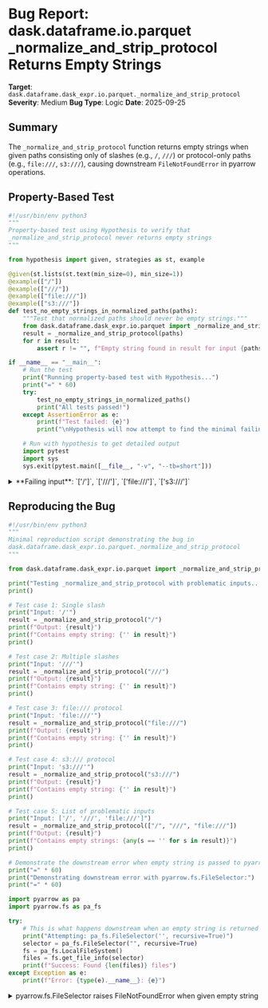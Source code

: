 # Bug Report: dask.dataframe.io.parquet _normalize_and_strip_protocol Returns Empty Strings

**Target**: `dask.dataframe.dask_expr.io.parquet._normalize_and_strip_protocol`
**Severity**: Medium
**Bug Type**: Logic
**Date**: 2025-09-25

## Summary

The `_normalize_and_strip_protocol` function returns empty strings when given paths consisting only of slashes (e.g., `/`, `///`) or protocol-only paths (e.g., `file:///`, `s3:///`), causing downstream `FileNotFoundError` in pyarrow operations.

## Property-Based Test

```python
#!/usr/bin/env python3
"""
Property-based test using Hypothesis to verify that
_normalize_and_strip_protocol never returns empty strings
"""

from hypothesis import given, strategies as st, example

@given(st.lists(st.text(min_size=0), min_size=1))
@example(["/"])
@example(["///"])
@example(["file:///"])
@example(["s3:///"])
def test_no_empty_strings_in_normalized_paths(paths):
    """Test that normalized paths should never be empty strings."""
    from dask.dataframe.dask_expr.io.parquet import _normalize_and_strip_protocol
    result = _normalize_and_strip_protocol(paths)
    for r in result:
        assert r != "", f"Empty string found in result for input {paths}"

if __name__ == "__main__":
    # Run the test
    print("Running property-based test with Hypothesis...")
    print("=" * 60)
    try:
        test_no_empty_strings_in_normalized_paths()
        print("All tests passed!")
    except AssertionError as e:
        print(f"Test failed: {e}")
        print("\nHypothesis will now attempt to find the minimal failing example...")

    # Run with hypothesis to get detailed output
    import pytest
    import sys
    sys.exit(pytest.main([__file__, "-v", "--tb=short"]))
```

<details>

<summary>
**Failing input**: `['/']`, `['///']`, `['file:///']`, `['s3:///']`
</summary>
```
Running property-based test with Hypothesis...
============================================================
  + Exception Group Traceback (most recent call last):
  |   File "/home/npc/pbt/agentic-pbt/worker_/61/hypo.py", line 26, in <module>
  |     test_no_empty_strings_in_normalized_paths()
  |     ~~~~~~~~~~~~~~~~~~~~~~~~~~~~~~~~~~~~~~~~~^^
  |   File "/home/npc/pbt/agentic-pbt/worker_/61/hypo.py", line 10, in test_no_empty_strings_in_normalized_paths
  |     @example(["/"])
  |
  |   File "/home/npc/miniconda/lib/python3.13/site-packages/hypothesis/core.py", line 2062, in wrapped_test
  |     _raise_to_user(errors, state.settings, [], " in explicit examples")
  |     ~~~~~~~~~~~~~~^^^^^^^^^^^^^^^^^^^^^^^^^^^^^^^^^^^^^^^^^^^^^^^^^^^^^
  |   File "/home/npc/miniconda/lib/python3.13/site-packages/hypothesis/core.py", line 1613, in _raise_to_user
  |     raise the_error_hypothesis_found
  | ExceptionGroup: Hypothesis found 4 distinct failures in explicit examples. (4 sub-exceptions)
  +-+---------------- 1 ----------------
    | Traceback (most recent call last):
    |   File "/home/npc/pbt/agentic-pbt/worker_/61/hypo.py", line 19, in test_no_empty_strings_in_normalized_paths
    |     assert r != "", f"Empty string found in result for input {paths}"
    |            ^^^^^^^
    | AssertionError: Empty string found in result for input ['/']
    | Falsifying explicit example: test_no_empty_strings_in_normalized_paths(
    |     paths=['/'],
    | )
    +---------------- 2 ----------------
    | Traceback (most recent call last):
    |   File "/home/npc/pbt/agentic-pbt/worker_/61/hypo.py", line 19, in test_no_empty_strings_in_normalized_paths
    |     assert r != "", f"Empty string found in result for input {paths}"
    |            ^^^^^^^
    | AssertionError: Empty string found in result for input ['///']
    | Falsifying explicit example: test_no_empty_strings_in_normalized_paths(
    |     paths=['///'],
    | )
    +---------------- 3 ----------------
    | Traceback (most recent call last):
    |   File "/home/npc/pbt/agentic-pbt/worker_/61/hypo.py", line 19, in test_no_empty_strings_in_normalized_paths
    |     assert r != "", f"Empty string found in result for input {paths}"
    |            ^^^^^^^
    | AssertionError: Empty string found in result for input ['file:///']
    | Falsifying explicit example: test_no_empty_strings_in_normalized_paths(
    |     paths=['file:///'],
    | )
    +---------------- 4 ----------------
    | Traceback (most recent call last):
    |   File "/home/npc/pbt/agentic-pbt/worker_/61/hypo.py", line 19, in test_no_empty_strings_in_normalized_paths
    |     assert r != "", f"Empty string found in result for input {paths}"
    |            ^^^^^^^
    | AssertionError: Empty string found in result for input ['s3:///']
    | Falsifying explicit example: test_no_empty_strings_in_normalized_paths(
    |     paths=['s3:///'],
    | )
    +------------------------------------
```
</details>

## Reproducing the Bug

```python
#!/usr/bin/env python3
"""
Minimal reproduction script demonstrating the bug in
dask.dataframe.dask_expr.io.parquet._normalize_and_strip_protocol
"""

from dask.dataframe.dask_expr.io.parquet import _normalize_and_strip_protocol

print("Testing _normalize_and_strip_protocol with problematic inputs...")
print()

# Test case 1: Single slash
print("Input: '/'")
result = _normalize_and_strip_protocol("/")
print(f"Output: {result}")
print(f"Contains empty string: {'' in result}")
print()

# Test case 2: Multiple slashes
print("Input: '///'")
result = _normalize_and_strip_protocol("///")
print(f"Output: {result}")
print(f"Contains empty string: {'' in result}")
print()

# Test case 3: file:/// protocol
print("Input: 'file:///'")
result = _normalize_and_strip_protocol("file:///")
print(f"Output: {result}")
print(f"Contains empty string: {'' in result}")
print()

# Test case 4: s3:/// protocol
print("Input: 's3:///'")
result = _normalize_and_strip_protocol("s3:///")
print(f"Output: {result}")
print(f"Contains empty string: {'' in result}")
print()

# Test case 5: List of problematic inputs
print("Input: ['/', '///', 'file:///']")
result = _normalize_and_strip_protocol(["/", "///", "file:///"])
print(f"Output: {result}")
print(f"Contains empty strings: {any(s == '' for s in result)}")
print()

# Demonstrate the downstream error when empty string is passed to pyarrow
print("=" * 60)
print("Demonstrating downstream error with pyarrow.fs.FileSelector:")
print("=" * 60)

import pyarrow as pa
import pyarrow.fs as pa_fs

try:
    # This is what happens downstream when an empty string is returned
    print("Attempting: pa_fs.FileSelector('', recursive=True)")
    selector = pa_fs.FileSelector("", recursive=True)
    fs = pa_fs.LocalFileSystem()
    files = fs.get_file_info(selector)
    print(f"Success: Found {len(files)} files")
except Exception as e:
    print(f"Error: {type(e).__name__}: {e}")
```

<details>

<summary>
pyarrow.fs.FileSelector raises FileNotFoundError when given empty string
</summary>
```
Testing _normalize_and_strip_protocol with problematic inputs...

Input: '/'
Output: ['']
Contains empty string: True

Input: '///'
Output: ['']
Contains empty string: True

Input: 'file:///'
Output: ['']
Contains empty string: True

Input: 's3:///'
Output: ['']
Contains empty string: True

Input: ['/', '///', 'file:///']
Output: ['', '', '']
Contains empty strings: True

============================================================
Demonstrating downstream error with pyarrow.fs.FileSelector:
============================================================
Attempting: pa_fs.FileSelector('', recursive=True)
Error: FileNotFoundError: [Errno 2] Cannot list directory ''. Detail: [errno 2] No such file or directory
```
</details>

## Why This Is A Bug

This bug violates expected behavior in multiple ways:

1. **Empty strings are invalid filesystem paths**: No filesystem API accepts empty strings as valid paths. The Unix root directory "/" is a valid path that should be preserved, not stripped to "".

2. **Causes downstream failures in pyarrow**: The function's output is directly used in `ReadParquet.dataset_info` (line 1019) where it's passed to `pyarrow.fs.FileSelector`. When an empty string is passed, pyarrow raises `FileNotFoundError: [Errno 2] Cannot list directory ''`.

3. **Violates principle of least surprise**: A function named `_normalize_and_strip_protocol` should normalize paths to a canonical form, not produce invalid paths. The root directory "/" is already in its most normalized form.

4. **Breaks valid use cases**: Users may legitimately want to read parquet files from the root directory or use protocol-only paths as base directories for cloud storage operations.

## Relevant Context

The bug occurs in the internal function `_normalize_and_strip_protocol` at line 1834 of `/home/npc/miniconda/lib/python3.13/site-packages/dask/dataframe/dask_expr/io/parquet.py`. The function:

1. Strips protocol prefixes like "file://", "s3://", etc.
2. Then calls `rstrip("/")` to remove trailing slashes
3. When the path is only slashes or a protocol followed by only slashes, `rstrip("/")` removes everything, leaving an empty string

The function is used by the `ReadParquet` class's `normalized_path` property, which feeds into dataset discovery operations. The PyArrow documentation explicitly states that FileSelector requires a non-empty directory path.

Key code locations:
- Bug location: `dask/dataframe/dask_expr/io/parquet.py:1834`
- Usage in ReadParquet: `dask/dataframe/dask_expr/io/parquet.py:866`
- Downstream failure point: `dask/dataframe/dask_expr/io/parquet.py:1019`

## Proposed Fix

The function should preserve "/" as the minimum valid path when stripping would result in an empty string:

```diff
--- a/dask/dataframe/dask_expr/io/parquet.py
+++ b/dask/dataframe/dask_expr/io/parquet.py
@@ -1831,7 +1831,10 @@ def _normalize_and_strip_protocol(path):
             if len(split) > 1:
                 p = split[1]
                 break
-        result.append(p.rstrip("/"))
+        normalized = p.rstrip("/")
+        if not normalized and p:  # If stripping resulted in empty but input wasn't empty
+            normalized = "/"  # Preserve root directory
+        result.append(normalized)
     return result
```

This fix ensures that:
- The root directory "/" is preserved as "/" (not empty string)
- Protocol-only paths like "s3:///" become "/" (valid root reference)
- Normal paths like "/foo/bar/" become "/foo/bar" (unchanged behavior)
- Empty input remains empty (no change for already-empty strings)